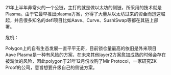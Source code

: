 21年上半年非常火的一个公链，主打的就是做以太坊的侧链，所采用的技术就是Plasma。由于它最早推出plasma方案，分得了大量从以太坊过来的资金而迅速崛起，并且很多知名的defi项目比如Aave、Curve、SushiSwap等都在其链上部署。

危机：

Polygon上的自有生态发展一直平平无奇，目前锁仓量最高的依旧是外来项目Aave
Plasma是一种有风险的方案，在未来其他layer2方案愈加成熟的时候会存在被淘汰的风险，因此polygon于21年12月份收购了Mir Protocol，一家研究ZK Proof的公司，意旨想要升级自己的侧链方案。